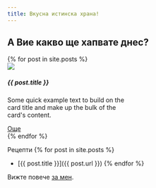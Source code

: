 ```yaml
---
title: Вкусна истинска храна!
---
```

## А Вие какво ще хапвате днес?

<div class="container-fluid">
{% for post in site.posts %}
    <div class="card" style="width: 18rem;">
        <img src="{{ post.imagePaths[0] }}" class="card-img-top">
        <div class="card-body">
            <h5 class="card-title">{{ post.title }}</h5>
            <p class="card-text">Some quick example text to build on the card title and make up the bulk of the card's content.</p>
            <a href="{{ post.url }}" class="card-link">Още</a>
        </div>
    </div>
{% endfor %}
</div>



Рецепти
{% for post in site.posts %}
- [{{ post.title }}]({{ post.url }})
{% endfor %}

Вижте повече [за мен](/about.html).